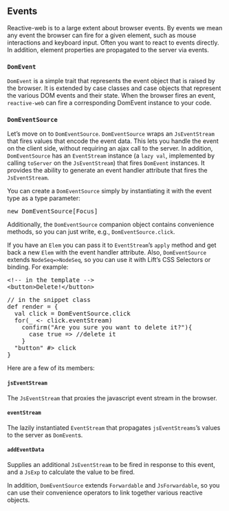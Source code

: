 ## Events

Reactive-web is to a large extent about browser events.
By events we mean any event the browser can
fire for a given element, such as mouse
interactions and keyboard input. Often
you want to react to events directly. In addition,
element properties are propagated to the server via events.

### `DomEvent`

`DomEvent`
is a simple trait that represents the event object that is raised by the browser. It is extended
by case classes and case objects that represent the various
DOM events and their state. When the browser fires an event, `reactive-web`
can fire a corresponding DomEvent instance to your code.

### `DomEventSource`

Let’s move on to `DomEventSource`.
`DomEventSource` wraps an `JsEventStream` that fires
values that encode the event data. This lets you
handle the event on the client side, without requiring an
ajax call to the server. In addition, `DomEventSource`
has an `EventStream` instance (a `lazy val`,
implemented by calling `toServer` on the `JsEventStream`)
that fires `DomEvent` instances. It provides the
ability to generate an event handler attribute that fires the
`JsEventStream`.

You can create a `DomEventSource` simply by
instantiating it with the event type as a type parameter:

<pre class="brush: scala">
new DomEventSource[Focus]
</pre>

Additionally, the `DomEventSource`
companion object contains convenience methods,
so you can just write, e.g., `DomEventSource.click`.

If you have an `Elem` you can
pass it to `EventStream`’s `apply`
method and get back a new `Elem`
with the event handler attribute. Also,
`DomEventSource` extends `NodeSeq=>NodeSeq`, so
you can use it with Lift’s CSS Selectors or binding. For example:

<pre class="brush:xml">
&lt;!-- in the template --&gt;
&lt;button&gt;Delete!&lt;/button&gt;
</pre>
<pre class="brush:scala">
// in the snippet class
def render = {
  val click = DomEventSource.click
  for(_ &lt;- click.eventStream)
    confirm("Are you sure you want to delete it?"){
      case true => //delete it
    }
  "button" #> click
}
</pre>

Here are a few of its members:

#### `jsEventStream`
The `JsEventStream` that proxies the javascript event stream
  in the browser.


#### `eventStream`
The lazily instantiated `EventStream` that propagates `jsEventStreams`’s 
  values to the server as `DomEvent`s.

#### `addEventData`
Supplies an additional `JsEventStream` to be fired in response to this event,
  and a `JsExp` to calculate the value to be fired.


In addition, `DomEventSource` extends `Forwardable` and
`JsForwardable`, so you can use their convenience operators to link
together various reactive objects.
